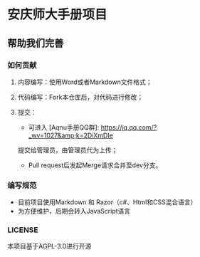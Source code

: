 # 安庆师大手册项目

## 帮助我们完善



### 如何贡献

1. 内容编写：使用Word或者Markdown文件格式；

2. 代码编写：Fork本仓库后，对代码进行修改；

3. 提交：

   - 可进入 [Aqnu手册QQ群]: https://jq.qq.com/?_wv=1027&amp;k=2DiXmDIe

   提交给管理员，由管理员代为上传；

   - Pull request后发起Merge请求合并至dev分支。

### 编写规范

- 目前项目使用Markdown 和 Razor（c#、Html和CSS混合语言）
- 为方便维护，后期会转入JavaScript语言

### LICENSE

本项目基于AGPL-3.0进行开源
